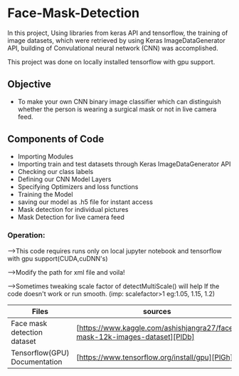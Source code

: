 # Face-Mask-Detection

In this project, Using libraries from keras API and tensorflow, the training of image datasets, which were retrieved by using Keras ImageDataGenerator API, building of Convulational neural network (CNN) was accomplished.

This project was done on locally installed tensorflow with gpu support.

## Objective
- To make your own CNN binary image classifier which can distinguish whether the person is wearing a surgical mask or not in live camera feed.


## Components of Code 

- Importing Modules
- Importing train and test datasets through Keras ImageDataGenerator API
- Checking our class labels
- Defining our CNN Model Layers
- Specifying Optimizers and loss functions
- Training the Model
- saving our model as .h5 file for instant access
- Mask detection for individual pictures
- Mask Detection for live camera feed



### Operation:
-->This code requires runs only on local jupyter notebook and tensorflow with gpu support(CUDA,cuDNN's)

-->Modify the path for xml file and voila!

-->Sometimes tweaking scale factor of detectMultiScale() will help If the code doesn't work or run smooth. (imp: scalefactor>1 eg:1.05, 1.15, 1.2)





| Files | sources |
| ------ | ------ |
| Face mask detection dataset | [https://www.kaggle.com/ashishjangra27/face-mask-12k-images-dataset][PlDb] |
| Tensorflow(GPU) Documentation | [https://www.tensorflow.org/install/gpu][PlGh] |






   [PlDb]: <https://www.kaggle.com/ashishjangra27/face-mask-12k-images-datasett>
   [PlGh]: <https://www.tensorflow.org/install/gpu>
